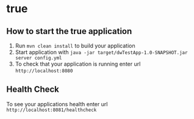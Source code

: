 # true

How to start the true application
---

1. Run `mvn clean install` to build your application
1. Start application with `java -jar target/dwTestApp-1.0-SNAPSHOT.jar server config.yml`
1. To check that your application is running enter url `http://localhost:8080`

Health Check
---

To see your applications health enter url `http://localhost:8081/healthcheck`
